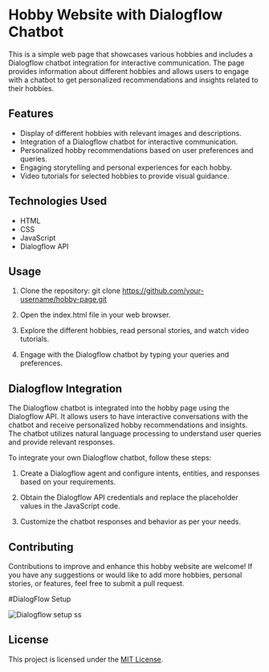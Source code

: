 # Hobby Website with Dialogflow Chatbot 

This is a simple web page that showcases various hobbies and includes a Dialogflow chatbot integration for interactive communication. The page provides information about different hobbies and allows users to engage with a chatbot to get personalized recommendations and insights related to their hobbies.

## Features

- Display of different hobbies with relevant images and descriptions.
- Integration of a Dialogflow chatbot for interactive communication.
- Personalized hobby recommendations based on user preferences and queries.
- Engaging storytelling and personal experiences for each hobby.
- Video tutorials for selected hobbies to provide visual guidance.

## Technologies Used

- HTML
- CSS
- JavaScript
- Dialogflow API

## Usage

1. Clone the repository: git clone https://github.com/your-username/hobby-page.git

2. Open the index.html file in your web browser.

3. Explore the different hobbies, read personal stories, and watch video tutorials.

4. Engage with the Dialogflow chatbot by typing your queries and preferences.

## Dialogflow Integration

The Dialogflow chatbot is integrated into the hobby page using the Dialogflow API. It allows users to have interactive conversations with the chatbot and receive personalized hobby recommendations and insights. The chatbot utilizes natural language processing to understand user queries and provide relevant responses.

To integrate your own Dialogflow chatbot, follow these steps:

1. Create a Dialogflow agent and configure intents, entities, and responses based on your requirements.

2. Obtain the Dialogflow API credentials and replace the placeholder values in the JavaScript code.

3. Customize the chatbot responses and behavior as per your needs.

## Contributing

Contributions to improve and enhance this hobby website are welcome! If you have any suggestions or would like to add more hobbies, personal stories, or features, feel free to submit a pull request.

#DialogFlow Setup

![Dialogflow setup ss](https://drive.google.com/file/d/1D9iGfVOexTYBr4lakRgQpxxSyJ-U3xXl/view?usp=sharing)


## License

This project is licensed under the [MIT License](LICENSE).

